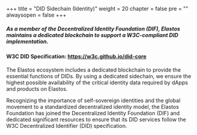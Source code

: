 

+++
title = "DID Sidechain (Identity)"
weight = 20
chapter = false
pre = ""
alwaysopen = false
+++

##### As a member of the Decentralized Identity Foundation (DIF), Elastos maintains a dedicated blockchain to support a W3C-compliant DID implementation.

#### W3C DID Specification: <b><a href="https://w3c.github.io/did-core" target="_blank" onclick="event.stopPropagation();">https://w3c.github.io/did-core</a></b>

The Elastos ecosystem includes a dedicated blockchain to provide the essential functions of DIDs. By using a dedicated 
sidechain, we ensure the highest possible availability of the critical identity data required by dApps and products on Elastos.

Recognizing the importance of self-sovereign identities and the global movement to a standardized decentralized identity 
model, the Elastos Foundation has joined the Decentralized Identity Foundation (DIF) and dedicated significant resources 
to ensure that its DID services follow the W3C Decentralized Identifier (DID) specification.
